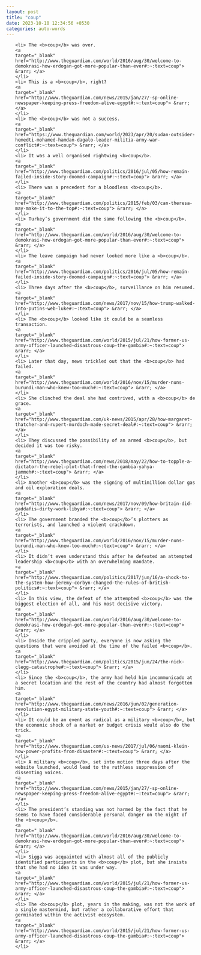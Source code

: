```yaml
---
layout: post
title: "coup"
date: 2023-10-10 12:34:56 +0530
categories: auto-words
---
```

<ol>

    <li> The <b>coup</b> was over.
    <a 
    target="_blank" 
    href="http://www.theguardian.com/world/2016/aug/30/welcome-to-demokrasi-how-erdogan-got-more-popular-than-ever#:~:text=coup"> &rarr; </a>
    </li>
    <li> This is a <b>coup</b>, right?
    <a 
    target="_blank" 
    href="http://www.theguardian.com/news/2015/jan/27/-sp-online-newspaper-keeping-press-freedom-alive-egypt#:~:text=coup"> &rarr; </a>
    </li>
    <li> The <b>coup</b> was not a success.
    <a 
    target="_blank" 
    href="https://www.theguardian.com/world/2023/apr/20/sudan-outsider-hemedti-mohamed-hamdan-dagalo-leader-militia-army-war-conflict#:~:text=coup"> &rarr; </a>
    </li>
    <li> It was a well organised rightwing <b>coup</b>.
    <a 
    target="_blank" 
    href="http://www.theguardian.com/politics/2016/jul/05/how-remain-failed-inside-story-doomed-campaign#:~:text=coup"> &rarr; </a>
    </li>
    <li> There was a precedent for a bloodless <b>coup</b>.
    <a 
    target="_blank" 
    href="http://www.theguardian.com/politics/2015/feb/03/can-theresa-may-make-it-to-the-top#:~:text=coup"> &rarr; </a>
    </li>
    <li> Turkey’s government did the same following the <b>coup</b>.
    <a 
    target="_blank" 
    href="http://www.theguardian.com/world/2016/aug/30/welcome-to-demokrasi-how-erdogan-got-more-popular-than-ever#:~:text=coup"> &rarr; </a>
    </li>
    <li> The leave campaign had never looked more like a <b>coup</b>.
    <a 
    target="_blank" 
    href="http://www.theguardian.com/politics/2016/jul/05/how-remain-failed-inside-story-doomed-campaign#:~:text=coup"> &rarr; </a>
    </li>
    <li> Three days after the <b>coup</b>, surveillance on him resumed.
    <a 
    target="_blank" 
    href="http://www.theguardian.com/news/2017/nov/15/how-trump-walked-into-putins-web-luke#:~:text=coup"> &rarr; </a>
    </li>
    <li> The <b>coup</b> looked like it could be a seamless transaction.
    <a 
    target="_blank" 
    href="http://www.theguardian.com/world/2015/jul/21/how-former-us-army-officer-launched-disastrous-coup-the-gambia#:~:text=coup"> &rarr; </a>
    </li>
    <li> Later that day, news trickled out that the <b>coup</b> had failed.
    <a 
    target="_blank" 
    href="http://www.theguardian.com/world/2016/nov/15/murder-nuns-burundi-man-who-knew-too-much#:~:text=coup"> &rarr; </a>
    </li>
    <li> She clinched the deal she had contrived, with a <b>coup</b> de grace.
    <a 
    target="_blank" 
    href="http://www.theguardian.com/uk-news/2015/apr/28/how-margaret-thatcher-and-rupert-murdoch-made-secret-deal#:~:text=coup"> &rarr; </a>
    </li>
    <li> They discussed the possibility of an armed <b>coup</b>, but decided it was too risky.
    <a 
    target="_blank" 
    href="http://www.theguardian.com/news/2018/may/22/how-to-topple-a-dictator-the-rebel-plot-that-freed-the-gambia-yahya-jammeh#:~:text=coup"> &rarr; </a>
    </li>
    <li> Another <b>coup</b> was the signing of multimillion dollar gas and oil exploration deals.
    <a 
    target="_blank" 
    href="http://www.theguardian.com/news/2017/nov/09/how-britain-did-gaddafis-dirty-work-libya#:~:text=coup"> &rarr; </a>
    </li>
    <li> The government branded the <b>coup</b>’s plotters as terrorists, and launched a violent crackdown.
    <a 
    target="_blank" 
    href="http://www.theguardian.com/world/2016/nov/15/murder-nuns-burundi-man-who-knew-too-much#:~:text=coup"> &rarr; </a>
    </li>
    <li> It didn’t even understand this after he defeated an attempted leadership <b>coup</b> with an overwhelming mandate.
    <a 
    target="_blank" 
    href="http://www.theguardian.com/politics/2017/jun/16/a-shock-to-the-system-how-jeremy-corbyn-changed-the-rules-of-british-politics#:~:text=coup"> &rarr; </a>
    </li>
    <li> In this view, the defeat of the attempted <b>coup</b> was the biggest election of all, and his most decisive victory.
    <a 
    target="_blank" 
    href="http://www.theguardian.com/world/2016/aug/30/welcome-to-demokrasi-how-erdogan-got-more-popular-than-ever#:~:text=coup"> &rarr; </a>
    </li>
    <li> Inside the crippled party, everyone is now asking the questions that were avoided at the time of the failed <b>coup</b>.
    <a 
    target="_blank" 
    href="http://www.theguardian.com/politics/2015/jun/24/the-nick-clegg-catastrophe#:~:text=coup"> &rarr; </a>
    </li>
    <li> Since the <b>coup</b>, the army had held him incommunicado at a secret location and the rest of the country had almost forgotten him.
    <a 
    target="_blank" 
    href="http://www.theguardian.com/news/2016/jun/02/generation-revolution-egypt-military-state-youth#:~:text=coup"> &rarr; </a>
    </li>
    <li> It could be an event as radical as a military <b>coup</b>, but the economic shock of a market or budget crisis would also do the trick.
    <a 
    target="_blank" 
    href="http://www.theguardian.com/us-news/2017/jul/06/naomi-klein-how-power-profits-from-disaster#:~:text=coup"> &rarr; </a>
    </li>
    <li> A military <b>coup</b>, set into motion three days after the website launched, would lead to the ruthless suppression of dissenting voices.
    <a 
    target="_blank" 
    href="http://www.theguardian.com/news/2015/jan/27/-sp-online-newspaper-keeping-press-freedom-alive-egypt#:~:text=coup"> &rarr; </a>
    </li>
    <li> The president’s standing was not harmed by the fact that he seems to have faced considerable personal danger on the night of the <b>coup</b>.
    <a 
    target="_blank" 
    href="http://www.theguardian.com/world/2016/aug/30/welcome-to-demokrasi-how-erdogan-got-more-popular-than-ever#:~:text=coup"> &rarr; </a>
    </li>
    <li> Sigga was acquainted with almost all of the publicly identified participants in the <b>coup</b> plot, but she insists that she had no idea it was under way.
    <a 
    target="_blank" 
    href="http://www.theguardian.com/world/2015/jul/21/how-former-us-army-officer-launched-disastrous-coup-the-gambia#:~:text=coup"> &rarr; </a>
    </li>
    <li> The <b>coup</b> plot, years in the making, was not the work of a single mastermind, but rather a collaborative effort that germinated within the activist ecosystem.
    <a 
    target="_blank" 
    href="http://www.theguardian.com/world/2015/jul/21/how-former-us-army-officer-launched-disastrous-coup-the-gambia#:~:text=coup"> &rarr; </a>
    </li>